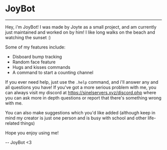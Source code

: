 # JoyBot
------------
Hey, i'm JoyBot! I was made by Joyte as a small project, and am currently just maintained and worked on by him! I like long walks on the beach and watching the sunset :)

Some of my features include:
 - Disboard bump tracking
 - Random face feature
 - Hugs and kisses commands
 - A command to start a counting channel

If you ever need help, just use the `.help` command, and i'll answer any and all questions you have! 
If you've got a more serious problem with me, you can always visit my discord at https://sinelservers.xyz/discord.php where you can ask more in depth questions or report that there's something wrong with me.

You can also make suggestions which you'd like added (although keep in mind my creator is just one person and is busy with school and other life-related things)

Hope you enjoy using me!

-- JoyBot <3

